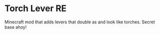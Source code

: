 Torch Lever RE
===================

Minecraft mod that adds levers that double as and look like torches.
Secret base ahoy!